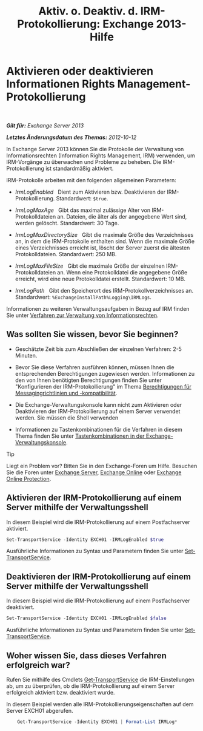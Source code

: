 ﻿---
title: 'Aktiv. o. Deaktiv. d. IRM-Protokollierung: Exchange 2013-Hilfe'
TOCTitle: Aktivieren oder deaktivieren Informationen Rights Management-Protokollierung
ms:assetid: 6933bc65-4d98-4878-9167-0e9eaac68b6b
ms:mtpsurl: https://technet.microsoft.com/de-de/library/Ff686962(v=EXCHG.150)
ms:contentKeyID: 50475864
ms.date: 05/22/2018
mtps_version: v=EXCHG.150
ms.translationtype: MT
---

# Aktivieren oder deaktivieren Informationen Rights Management-Protokollierung

 

_**Gilt für:** Exchange Server 2013_

_**Letztes Änderungsdatum des Themas:** 2012-10-12_

In Exchange Server 2013 können Sie die Protokolle der Verwaltung von Informationsrechten (Information Rights Management, IRM) verwenden, um IRM-Vorgänge zu überwachen und Probleme zu beheben. Die IRM-Protokollierung ist standardmäßig aktiviert.

IRM-Protokolle arbeiten mit den folgenden allgemeinen Parametern:

  - *IrmLogEnabled*   Dient zum Aktivieren bzw. Deaktivieren der IRM-Protokollierung. Standardwert: `$true`.

  - *IrmLogMaxAge*   Gibt das maximal zulässige Alter von IRM-Protokolldateien an. Dateien, die älter als der angegebene Wert sind, werden gelöscht. Standardwert: 30 Tage.

  - *IrmLogMaxDirectorySize*   Gibt die maximale Größe des Verzeichnisses an, in dem die IRM-Protokolle enthalten sind. Wenn die maximale Größe eines Verzeichnisses erreicht ist, löscht der Server zuerst die ältesten Protokolldateien. Standardwert: 250 MB.

  - *IrmLogMaxFileSize*   Gibt die maximale Größe der einzelnen IRM-Protokolldateien an. Wenn eine Protokolldatei die angegebene Größe erreicht, wird eine neue Protokolldatei erstellt. Standardwert: 10 MB.

  - *IrmLogPath*   Gibt den Speicherort des IRM-Protokollverzeichnisses an. Standardwert: `%ExchangeInstallPath%Logging\IRMLogs`.

Informationen zu weiteren Verwaltungsaufgaben in Bezug auf IRM finden Sie unter [Verfahren zur Verwaltung von Informationsrechten](information-rights-management-procedures-exchange-2013-help.md).

## Was sollten Sie wissen, bevor Sie beginnen?

  - Geschätzte Zeit bis zum Abschließen der einzelnen Verfahren: 2-5 Minuten.

  - Bevor Sie diese Verfahren ausführen können, müssen Ihnen die entsprechenden Berechtigungen zugewiesen werden. Informationen zu den von Ihnen benötigten Berechtigungen finden Sie unter "Konfigurieren der IRM-Protokollierung" im Thema [Berechtigungen für Messagingrichtlinien und -kompatibilität](messaging-policy-and-compliance-permissions-exchange-2013-help.md).

  - Die Exchange-Verwaltungskonsole kann nicht zum Aktivieren oder Deaktivieren der IRM-Protokollierung auf einem Server verwendet werden. Sie müssen die Shell verwenden

  - Informationen zu Tastenkombinationen für die Verfahren in diesem Thema finden Sie unter [Tastenkombinationen in der Exchange-Verwaltungskonsole](keyboard-shortcuts-in-the-exchange-admin-center-exchange-online-protection-help.md).


> [!TIP]
> Liegt ein Problem vor? Bitten Sie in den Exchange-Foren um Hilfe. Besuchen Sie die Foren unter <A href="https://go.microsoft.com/fwlink/p/?linkid=60612">Exchange Server</A>, <A href="https://go.microsoft.com/fwlink/p/?linkid=267542">Exchange Online</A> oder <A href="https://go.microsoft.com/fwlink/p/?linkid=285351">Exchange Online Protection</A>.



## Aktivieren der IRM-Protokollierung auf einem Server mithilfe der Verwaltungsshell

In diesem Beispiel wird die IRM-Protokollierung auf einem Postfachserver aktiviert.

```powershell
Set-TransportService -Identity EXCH01 -IRMLogEnabled $true
```

Ausführliche Informationen zu Syntax und Parametern finden Sie unter [Set-TransportService](https://technet.microsoft.com/de-de/library/jj215682\(v=exchg.150\)).

## Deaktivieren der IRM-Protokollierung auf einem Server mithilfe der Verwaltungsshell

In diesem Beispiel wird die IRM-Protokollierung auf einem Postfachserver deaktiviert.

```powershell
Set-TransportService -Identity EXCH01 -IRMLogEnabled $false
```

Ausführliche Informationen zu Syntax und Parametern finden Sie unter [Set-TransportService](https://technet.microsoft.com/de-de/library/jj215682\(v=exchg.150\)).

## Woher wissen Sie, dass dieses Verfahren erfolgreich war?

Rufen Sie mithilfe des Cmdlets [Get-TransportService](https://technet.microsoft.com/de-de/library/jj215746\(v=exchg.150\)) die IRM-Einstellungen ab, um zu überprüfen, ob die IRM-Protokollierung auf einem Server erfolgreich aktiviert bzw. deaktiviert wurde.

In diesem Beispiel werden alle IRM-Protokollierungseigenschaften auf dem Server EXCH01 abgerufen.
```powershell
    Get-TransportService -Identity EXCH01 | Format-List IRMLog*
```
